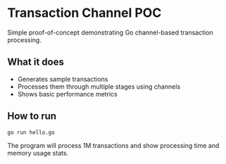 # Transaction Channel POC

Simple proof-of-concept demonstrating Go channel-based transaction processing.

## What it does

- Generates sample transactions
- Processes them through multiple stages using channels
- Shows basic performance metrics

## How to run

```bash
go run hello.go
```

The program will process 1M transactions and show processing time and memory usage stats. 